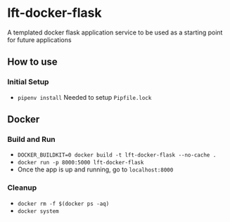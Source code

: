 # lft-docker-flask
A templated docker flask application service to be used as a starting point for future applications

## How to use
### Initial Setup
- `pipenv install` Needed to setup `Pipfile.lock`

## Docker
### Build and Run

- `DOCKER_BUILDKIT=0 docker build -t lft-docker-flask --no-cache .`
- `docker run -p 8000:5000 lft-docker-flask`
- Once the app is up and running, go to `localhost:8000`

### Cleanup
- `docker rm -f $(docker ps -aq)`
- `docker system`
